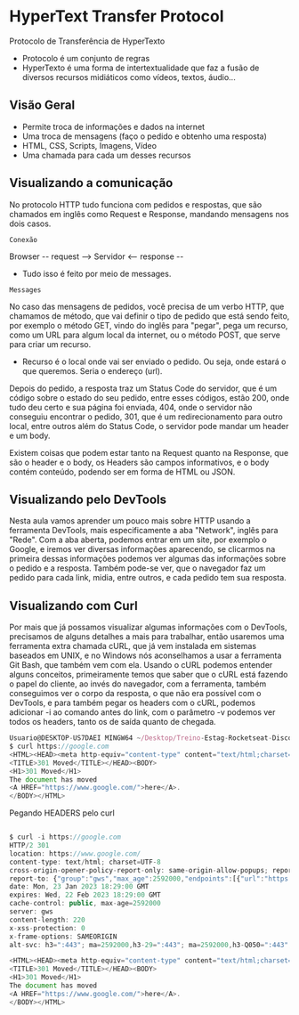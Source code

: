 # HyperText Transfer Protocol
Protocolo de Transferência de HyperTexto

* Protocolo é um conjunto de regras
* HyperTexto é uma forma de intertextualidade que faz a fusão de diversos recursos midiáticos como vídeos, textos, áudio...

## Visão Geral

- Permite troca de informações e dados na internet
- Uma troca de mensagens (faço o pedido e obtenho uma resposta)
- HTML, CSS, Scripts, Imagens, Vídeo
- Uma chamada para cada um desses recursos

## Visualizando a comunicação 

No protocolo HTTP tudo funciona com pedidos e respostas, que são chamados em inglês como Request e Response, mandando mensagens nos dois casos. 

`Conexão`

Browser  -- request --> Servidor 
        <-- response --         

* Tudo isso é feito por meio de messages.

`Messages`

No caso das mensagens de pedidos, você precisa de um verbo HTTP, que chamamos de método, que vai definir o tipo de pedido que está sendo feito, por exemplo o método GET, vindo do inglês para "pegar", pega um recurso, como um URL para algum local da internet, ou o método POST, que serve para criar um recurso. 

* Recurso é o local onde vai ser enviado o pedido. Ou seja, onde estará o que queremos. Seria o endereço (url).

Depois do pedido, a resposta traz um Status Code do servidor, que é um código sobre o estado do seu pedido, entre esses códigos, estão 200, onde tudo deu certo e sua página foi enviada, 404, onde o servidor não conseguiu encontrar o pedido, 301, que é um redirecionamento para outro local, entre outros além do Status Code, o servidor pode mandar um header e um body. 

Existem coisas que podem estar tanto na Request quanto na Response, que são o header e o body, os Headers são campos informativos, e o body contém conteúdo, podendo ser em forma de HTML ou JSON.

## Visualizando pelo DevTools

Nesta aula vamos aprender um pouco mais sobre HTTP usando a ferramenta DevTools, mais especificamente a aba "Network", inglês para "Rede". Com a aba aberta, podemos entrar em um site, por exemplo o Google, e iremos ver diversas informações aparecendo, se clicarmos na primeira dessas informações podemos ver algumas das informações sobre o pedido e a resposta. Também pode-se ver, que o navegador faz um pedido para cada link, midia, entre outros, e cada pedido tem sua resposta.

## Visualizando com Curl

Por mais que já possamos visualizar algumas informações com o DevTools, precisamos de alguns detalhes a mais para trabalhar, então usaremos uma ferramenta extra chamada cURL, que já vem instalada em sistemas baseados em UNIX, e no Windows nós aconselhamos a usar a ferramenta Git Bash, que também vem com ela. Usando o cURL podemos entender alguns conceitos, primeiramente temos que saber que o cURL está fazendo o papel do cliente, ao invés do navegador, com a ferramenta, também conseguimos ver o corpo da resposta, o que não era possível com o DevTools, e para também pegar os headers com o cURL, podemos adicionar -i ao comando antes do link, com o parâmetro -v podemos ver todos os headers, tanto os de saída quanto de chegada.

```js
Usuario@DESKTOP-US7DAEI MINGW64 ~/Desktop/Treino-Estag-Rocketseat-Discover-Fundamentar/GuiaEstelarDoHTTP (main)
$ curl https://google.com
<HTML><HEAD><meta http-equiv="content-type" content="text/html;charset=utf-8">
<TITLE>301 Moved</TITLE></HEAD><BODY>
<H1>301 Moved</H1>
The document has moved
<A HREF="https://www.google.com/">here</A>.
</BODY></HTML>
```

Pegando HEADERS pelo curl

```js

$ curl -i https://google.com
HTTP/2 301
location: https://www.google.com/
content-type: text/html; charset=UTF-8
cross-origin-opener-policy-report-only: same-origin-allow-popups; report-to="gws"
report-to: {"group":"gws","max_age":2592000,"endpoints":[{"url":"https://csp.withgoogle.com/csp/report-to/gws/other"}]}
date: Mon, 23 Jan 2023 18:29:00 GMT
expires: Wed, 22 Feb 2023 18:29:00 GMT
cache-control: public, max-age=2592000
server: gws
content-length: 220
x-xss-protection: 0
x-frame-options: SAMEORIGIN
alt-svc: h3=":443"; ma=2592000,h3-29=":443"; ma=2592000,h3-Q050=":443"; ma=2592000,h3-Q046=":443"; ma=2592000,h3-Q043=":443"; ma=2592000,quic=":443"; ma=2592000; v="46,43"

<HTML><HEAD><meta http-equiv="content-type" content="text/html;charset=utf-8">
<TITLE>301 Moved</TITLE></HEAD><BODY>
<H1>301 Moved</H1>
The document has moved
<A HREF="https://www.google.com/">here</A>.
</BODY></HTML>

```